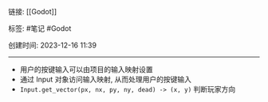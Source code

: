 链接: [[Godot]]

标签: #笔记 #Godot 

创建时间: 2023-12-16 11:39

---

- 用户的按键输入可以由项目的输入映射设置
- 通过 Input 对象访问输入映射, 从而处理用户的按键输入
- `Input.get_vector(px, nx, py, ny, dead) -> (x, y)` 判断玩家方向
